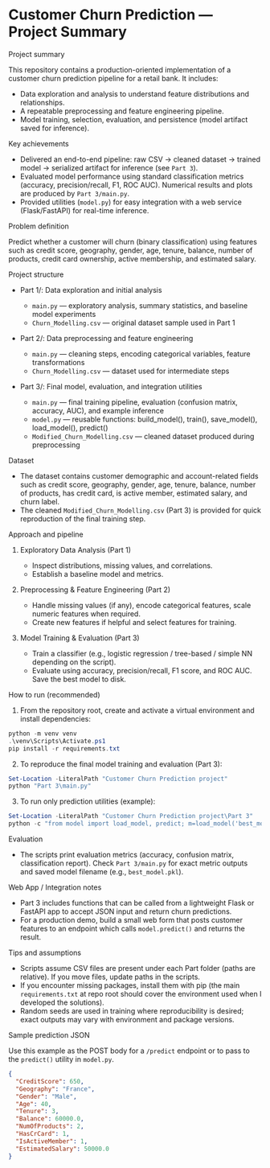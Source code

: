 
# Customer Churn Prediction — Project Summary

Project summary

This repository contains a production-oriented implementation of a customer churn prediction pipeline for a retail bank. It includes:

- Data exploration and analysis to understand feature distributions and relationships.
- A repeatable preprocessing and feature engineering pipeline.
- Model training, selection, evaluation, and persistence (model artifact saved for inference).

Key achievements

- Delivered an end-to-end pipeline: raw CSV → cleaned dataset → trained model → serialized artifact for inference (see `Part 3`).
- Evaluated model performance using standard classification metrics (accuracy, precision/recall, F1, ROC AUC). Numerical results and plots are produced by `Part 3/main.py`.
- Provided utilities (`model.py`) for easy integration with a web service (Flask/FastAPI) for real-time inference.

Problem definition

Predict whether a customer will churn (binary classification) using features such as credit score, geography, gender, age, tenure, balance, number of products, credit card ownership, active membership, and estimated salary.

Project structure

- Part 1/: Data exploration and initial analysis
  - `main.py` — exploratory analysis, summary statistics, and baseline model experiments
  - `Churn_Modelling.csv` — original dataset sample used in Part 1

- Part 2/: Data preprocessing and feature engineering
  - `main.py` — cleaning steps, encoding categorical variables, feature transformations
  - `Churn_Modelling.csv` — dataset used for intermediate steps

- Part 3/: Final model, evaluation, and integration utilities
  - `main.py` — final training pipeline, evaluation (confusion matrix, accuracy, AUC), and example inference
  - `model.py` — reusable functions: build_model(), train(), save_model(), load_model(), predict()
  - `Modified_Churn_Modelling.csv` — cleaned dataset produced during preprocessing

Dataset

- The dataset contains customer demographic and account-related fields such as credit score, geography, gender, age, tenure, balance, number of products, has credit card, is active member, estimated salary, and churn label.
- The cleaned `Modified_Churn_Modelling.csv` (Part 3) is provided for quick reproduction of the final training step.

Approach and pipeline

1. Exploratory Data Analysis (Part 1)
   - Inspect distributions, missing values, and correlations.
   - Establish a baseline model and metrics.

2. Preprocessing & Feature Engineering (Part 2)
   - Handle missing values (if any), encode categorical features, scale numeric features when required.
   - Create new features if helpful and select features for training.

3. Model Training & Evaluation (Part 3)
   - Train a classifier (e.g., logistic regression / tree-based / simple NN depending on the script).
   - Evaluate using accuracy, precision/recall, F1 score, and ROC AUC. Save the best model to disk.

How to run (recommended)

1. From the repository root, create and activate a virtual environment and install dependencies:

```powershell
python -m venv venv
.\venv\Scripts\Activate.ps1
pip install -r requirements.txt
```

2. To reproduce the final model training and evaluation (Part 3):

```powershell
Set-Location -LiteralPath "Customer Churn Prediction project"
python "Part 3\main.py"
```

3. To run only prediction utilities (example):

```powershell
Set-Location -LiteralPath "Customer Churn Prediction project\Part 3"
python -c "from model import load_model, predict; m=load_model('best_model.pkl'); print(predict(m, sample_input))"
```

Evaluation

- The scripts print evaluation metrics (accuracy, confusion matrix, classification report). Check `Part 3/main.py` for exact metric outputs and saved model filename (e.g., `best_model.pkl`).

Web App / Integration notes

- Part 3 includes functions that can be called from a lightweight Flask or FastAPI app to accept JSON input and return churn predictions.
- For a production demo, build a small web form that posts customer features to an endpoint which calls `model.predict()` and returns the result.

Tips and assumptions

- Scripts assume CSV files are present under each Part folder (paths are relative). If you move files, update paths in the scripts.
- If you encounter missing packages, install them with pip (the main `requirements.txt` at repo root should cover the environment used when I developed the solutions).
- Random seeds are used in training where reproducibility is desired; exact outputs may vary with environment and package versions.

Sample prediction JSON

Use this example as the POST body for a `/predict` endpoint or to pass to the `predict()` utility in `model.py`.

```json
{
  "CreditScore": 650,
  "Geography": "France",
  "Gender": "Male",
  "Age": 40,
  "Tenure": 3,
  "Balance": 60000.0,
  "NumOfProducts": 2,
  "HasCrCard": 1,
  "IsActiveMember": 1,
  "EstimatedSalary": 50000.0
}
```


